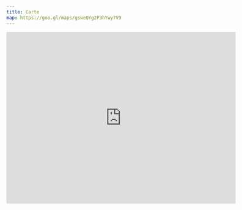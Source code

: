 ```yaml
---
title: Carte
map: https://goo.gl/maps/gsweQYg2P3hYwy7V9
---
```


<iframe src="https://www.google.com/maps/embed?pb=!1m18!1m12!1m3!1d2714.3452703858957!2d7.239677914902052!3d47.13150132867053!2m3!1f0!2f0!3f0!3m2!1i1024!2i768!4f13.1!3m3!1m2!1s0x478e195abbbe10fb%3A0xd0430a38b0b8fd94!2sPlace%20Robert-Walser%2C%202503%20Bienne!5e0!3m2!1sfr!2sch!4v1612861691696!5m2!1sfr!2sch" width="600" height="450" frameborder="0" style="border:0;" allowfullscreen="" aria-hidden="false" tabindex="0"></iframe>